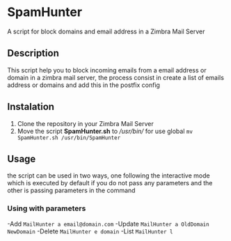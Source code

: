 # SpamHunter
A script for block domains and email address in a Zimbra Mail Server

## Description
This script help you to block incoming emails from a email address or domain in a zimbra mail server, the process consist in create a list of emails address or domains and add this in the postfix config

## Instalation
1. Clone the repository in your Zimbra Mail Server
2. Move the script **SpamHunter.sh** to */usr/bin/* for use global `mv SpamHunter.sh /usr/bin/SpamHunter`

## Usage
the script can be used in two ways, one following the interactive mode which is executed by default if you do not pass any parameters and the other is passing parameters in the command

  ### Using with parameters
  -Add `MailHunter a email@domain.com`
  -Update `MailHunter a OldDomain NewDomain`
  -Delete `MailHunter e domain`
  -List `MailHunter l`
